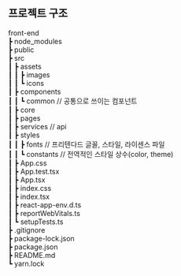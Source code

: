 ## 프로젝트 구조

front-end  
┣ node_modules  
┣ public  
┣ src  
┃ ┣ assets  
┃ ┃ ┣ images  
┃ ┃ ┗ icons  
┃ ┣ components  
┃ ┃ ┗ common // 공통으로 쓰이는 컴포넌트  
┃ ┣ core  
┃ ┣ pages  
┃ ┣ services // api  
┃ ┣ styles  
┃ ┃ ┣ fonts // 프리텐다드 글꼴, 스타일, 라이센스 파일  
┃ ┃ ┗ constants // 전역적인 스타일 상수(color, theme)  
┃ ┣ App.css  
┃ ┣ App.test.tsx  
┃ ┣ App.tsx  
┃ ┣ index.css  
┃ ┣ index.tsx  
┃ ┣ react-app-env.d.ts  
┃ ┣ reportWebVitals.ts  
┃ ┗ setupTests.ts  
┣ .gitignore  
┣ package-lock.json  
┣ package.json  
┣ README.md  
┗ yarn.lock
